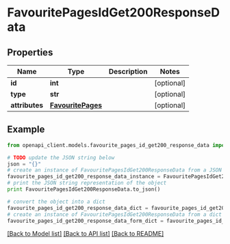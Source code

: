 # FavouritePagesIdGet200ResponseData


## Properties
Name | Type | Description | Notes
------------ | ------------- | ------------- | -------------
**id** | **int** |  | [optional] 
**type** | **str** |  | [optional] 
**attributes** | [**FavouritePages**](FavouritePages.md) |  | [optional] 

## Example

```python
from openapi_client.models.favourite_pages_id_get200_response_data import FavouritePagesIdGet200ResponseData

# TODO update the JSON string below
json = "{}"
# create an instance of FavouritePagesIdGet200ResponseData from a JSON string
favourite_pages_id_get200_response_data_instance = FavouritePagesIdGet200ResponseData.from_json(json)
# print the JSON string representation of the object
print FavouritePagesIdGet200ResponseData.to_json()

# convert the object into a dict
favourite_pages_id_get200_response_data_dict = favourite_pages_id_get200_response_data_instance.to_dict()
# create an instance of FavouritePagesIdGet200ResponseData from a dict
favourite_pages_id_get200_response_data_form_dict = favourite_pages_id_get200_response_data.from_dict(favourite_pages_id_get200_response_data_dict)
```
[[Back to Model list]](../README.md#documentation-for-models) [[Back to API list]](../README.md#documentation-for-api-endpoints) [[Back to README]](../README.md)


